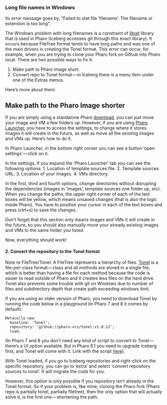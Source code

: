 ### Long file names in Windows

Its error message goes by, “Failed to stat file ‘filename’: The filename or extension is too long”.

The Windows problem with long filenames is a constraint of [libgit](https://libgit2.org/libgit2/#HEAD) library that is used in Pharo (Iceberg accesses git through this exact library). It occurs because FileTree format tends to have long paths and was one of the main drivers in creating the Tonel format. This error can occur, for example, when you are trying to clone your Pharo fork on Github into Pharo local. There are two possible ways to fix it:

1. Make path to Pharo Image short.
2. Convert repo to Tonel format — in Iceberg there is a menu item under one of the Extras menus.

Here’s more about them:

## Make path to the Pharo Image shorter

If you are simply using a standalone Pharo [download](http://pharo.org/download/#standalone), you can just move your image and VM a few folders up. However, if you are using [Pharo Launcher](http://pharo.org/download/), you have to access the settings, to change where it stores images it will create in the future, as well as move all the existing images and VMs up. Here’s how to do it.

In Pharo Launcher, in the bottom right corner you can see a button ‘open settings’ — click on it.

In the settings, if you expand the ‘Pharo Launcher’ tab you can see the following options: 1. Location of template sources file. 2. Template sources URL. 3. Location of your images. 4. VMs directory.

In the first, third and fourth options, change directories without disrupting the dependencies (images in ‘images’, template sources one folder up, etc). When you change the paths, the upper right corner of each of the text boxes will be yellow, which means unsaved changes (that is also the logic inside Pharo). You have to position your cursor in each of the text boxes and press (ctrl+s) to save the changes.

Don’t forget that this section only means images and VMs it will create in the future, so you should also manually move your already existing images and VMs to the same folder you listed. 

Now, everything should work!

#### 2. Convert the repository to the Tonel format

Note re FileTree/Tonel: A FileTree represents a hierarchy of files. [Tonel](https://github.com/pharo-vcs/tonel) is a file-per-class format — class and all methods are stored in a single file, which is better than having a file for each method because the code is easier to read outside of Pharo and it creates less files on the hard drive. Tonel also prevents some trouble with git on Windows due to number of files and subdirectory depth that create path exceeding windows limit.

If you are using an older version of Pharo, you need to download Tonel by running the code below in a playground (in Pharo 7 and 8 it comes by default):

```Smalltalk
Metacello new
  baseline: 'Tonel';
  repository: 'github://pharo-vcs/tonel:v1.0.12';
  load.
```

(In Pharo 7 and 8 you don’t need any kind of script to convert to Tonel — there’s a UI option available. But in Pharo 6.1 you need to upgrade Iceberg first, and Tonel will come with it. Link with the script [here](https://github.com/pharo-vcs/iceberg/#for-pharo-61)).

With Tonel loaded, if you go to Iceberg repositories and right-click on the specific repository, you can go to ‘extra’ and select ‘convert repository sources to tonel’. It will migrate the code for you.

However, this option is only possible if you repository isn’t already in the Tonel format. So if your problem is, like mine, cloning the Pharo fork (Pharo repo is partially tonel, partially filetree), then the only option that will actually solve it, is the first one — shortening the path.
